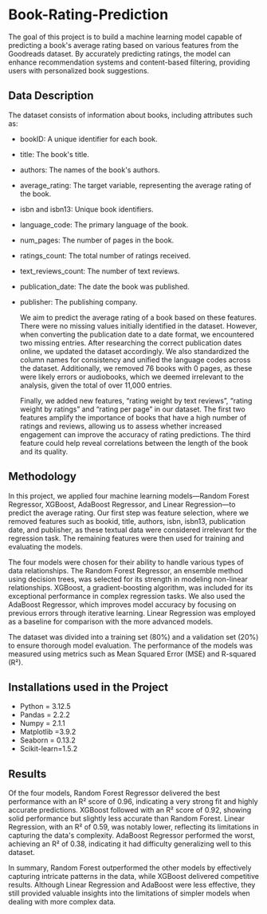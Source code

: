 # Book-Rating-Prediction
 The goal of this project is to build a machine learning model capable of predicting a book's average rating based on various features from the Goodreads dataset. By accurately predicting ratings, the model can enhance recommendation systems and content-based filtering, providing users with personalized book suggestions.

## Data Description
The dataset consists of information about books, including attributes such as:
- bookID: A unique identifier for each book.
- title: The book's title.
- authors: The names of the book's authors.
- average_rating: The target variable, representing the average rating of the book.
- isbn and isbn13: Unique book identifiers.
- language_code: The primary language of the book.
- num_pages: The number of pages in the book.
- ratings_count: The total number of ratings received.
- text_reviews_count: The number of text reviews.
- publication_date: The date the book was published.
- publisher: The publishing company.

  We aim to predict the average rating of a book based on these features.
There were no missing values initially identified in the dataset. However, when converting the publication date to a date format, we encountered two missing entries. After researching the correct publication dates online, we updated the dataset accordingly. We also standardized the column names for consistency and unified the language codes across the dataset. Additionally, we removed 76 books with 0 pages, as these were likely errors or audiobooks, which we deemed irrelevant to the analysis, given the total of over 11,000 entries.

   Finally, we added new features, “rating weight by text reviews”, “rating weight by ratings” and “rating per page” in our dataset. The first two features amplify the importance of books that have a high number of ratings and reviews, allowing us to assess whether increased engagement can improve the accuracy of rating predictions. The third feature could help reveal correlations between the length of the book and its quality.

##  Methodology
 
In this project, we applied four machine learning models—Random Forest Regressor, XGBoost, AdaBoost Regressor, and Linear Regression—to predict the average rating. Our first step was feature selection, where we removed features such as bookid, title, authors, isbn, isbn13, publication date, and publisher, as these textual data were considered irrelevant for the regression task. The remaining features were then used for training and evaluating the models.

   The four models were chosen for their ability to handle various types of data relationships. The Random Forest Regressor, an ensemble method using decision trees, was selected for its strength in modeling non-linear relationships. XGBoost, a gradient-boosting algorithm, was included for its exceptional performance in complex regression tasks. We also used the AdaBoost Regressor, which improves model accuracy by focusing on previous errors through iterative learning. Linear Regression was employed as a baseline for comparison with the more advanced models.

   The dataset was divided into a training set (80%) and a validation set (20%) to ensure thorough model evaluation. The performance of the models was measured using metrics such as Mean Squared Error (MSE) and R-squared (R²).

## Installations used in the Project
- Python = 3.12.5
- Pandas = 2.2.2
- Numpy = 2.1.1
- Matplotlib =3.9.2
- Seaborn = 0.13.2
-  Scikit-learn=1.5.2

## Results
Of the four models, Random Forest Regressor delivered the best performance with an R² score of 0.96, indicating a very strong fit and highly accurate predictions. XGBoost followed with an R² score of 0.92, showing solid performance but slightly less accurate than Random Forest. Linear Regression, with an R² of 0.59, was notably lower, reflecting its limitations in capturing the data's complexity. AdaBoost Regressor performed the worst, achieving an R² of 0.38, indicating it had difficulty generalizing well to this dataset.

In summary, Random Forest outperformed the other models by effectively capturing intricate patterns in the data, while XGBoost delivered competitive results. Although Linear Regression and AdaBoost were less effective, they still provided valuable insights into the limitations of simpler models when dealing with more complex data.



